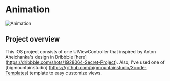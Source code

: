 # Animation

![Animation](Animation.gif)



## Project overview
This iOS project consists of one UIViewController that inspired by Anton Aheichanka's design in Dribbble [here] (https://dribbble.com/shots/1928064-Secret-Project). Also, I've used one of [bigmountainstudio] (https://github.com/bigmountainstudio/Xcode-Templates) template to easy customize views.

